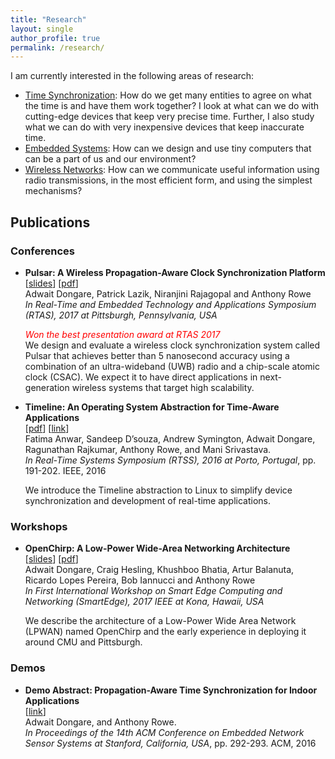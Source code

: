 ```yaml
---
title: "Research"
layout: single
author_profile: true
permalink: /research/
---
```


I am currently interested in the following areas of research:

- [Time Synchronization](https://en.wikipedia.org/wiki/Synchronization): How do we get many entities to agree on what the time is and have them work together? I look at what can we do with cutting-edge devices that keep very precise time. Further, I also study what we can do with very inexpensive devices that keep inaccurate time.
- [Embedded Systems](https://en.wikipedia.org/wiki/Embedded_system): How can we design and use tiny computers that can be a part of us and our environment?
- [Wireless Networks](https://en.wikipedia.org/wiki/Wireless): How can we communicate useful information using radio transmissions, in the most efficient form, and using the simplest mechanisms?

## Publications

### Conferences

- <a name="pulsar-rtas2017"></a>
    **Pulsar: A Wireless Propagation-Aware Clock Synchronization Platform**  
    [[slides](/assets/docs/pulsar-slides-rtas17.pdf)]  [[pdf](/assets/docs/pulsar-rtas17.pdf)]  
    Adwait Dongare, Patrick Lazik, Niranjini Rajagopal and Anthony Rowe  
    *In Real-Time and Embedded Technology and Applications Symposium (RTAS),  2017 at Pittsburgh, Pennsylvania, USA*    

    <span style="color:red">*Won the best presentation award at RTAS 2017*</span>  
    We design and evaluate a wireless clock synchronization system called Pulsar that achieves better than 5 nanosecond accuracy using a combination of an ultra-wideband (UWB) radio and a chip-scale atomic clock (CSAC). We expect it to have direct applications in next-generation wireless systems that target high scalability.

- <a name="timeline-rtss2016"></a>
    **Timeline: An Operating System Abstraction for Time-Aware Applications**  
    [[pdf](/assets/docs/timeline-rtss16.pdf)] [[link](http://ieeexplore.ieee.org/document/7809855/)]  
    Fatima Anwar, Sandeep D’souza, Andrew Symington, Adwait Dongare, Ragunathan Rajkumar, Anthony Rowe, and Mani Srivastava.  
    *In Real-Time Systems Symposium (RTSS), 2016 at Porto, Portugal*, pp. 191-202. IEEE, 2016  

    We introduce the Timeline abstraction to Linux to simplify device synchronization and development of real-time applications.

### Workshops

- <a name="openchirp-smartedge2017"></a>
    **OpenChirp: A Low-Power Wide-Area Networking Architecture**  
    [[slides](/assets/docs/openchirp-slides-smartedge17.pdf)] [[pdf](/assets/docs/openchirp-smartedge17.pdf)]  
    Adwait Dongare, Craig Hesling, Khushboo Bhatia, Artur Balanuta, Ricardo Lopes Pereira, Bob Iannucci and Anthony Rowe  
    *In First International Workshop on Smart Edge Computing and Networking (SmartEdge), 2017 IEEE at Kona, Hawaii, USA*  

    We describe the architecture of a Low-Power Wide Area Network (LPWAN) named OpenChirp and the early experience in deploying it around CMU and Pittsburgh.

### Demos

- <a name="pulsar-sensys2016"></a>
    **Demo Abstract: Propagation-Aware Time Synchronization for Indoor Applications**  
    [[link](http://dl.acm.org/citation.cfm?id=2996528)]  
    Adwait Dongare, and Anthony Rowe.  
    *In Proceedings of the 14th ACM Conference on Embedded Network Sensor Systems at Stanford, California, USA*, pp. 292-293. ACM, 2016